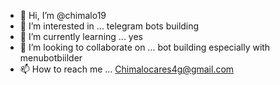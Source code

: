 - 👋 Hi, I’m @chimalo19
- 👀 I’m interested in ... telegram bots building
- 🌱 I’m currently learning ... yes
- 💞️ I’m looking to collaborate on ... bot building especially with menubotbiilder
- 📫 How to reach me ... Chimalocares4g@gmail.com 

<!---
chimalo19/chimalo19 is a ✨ special ✨ repository because its `README.md` (this file) appears on your GitHub profile.
You can click the Preview link to take a look at your changes.
--->
